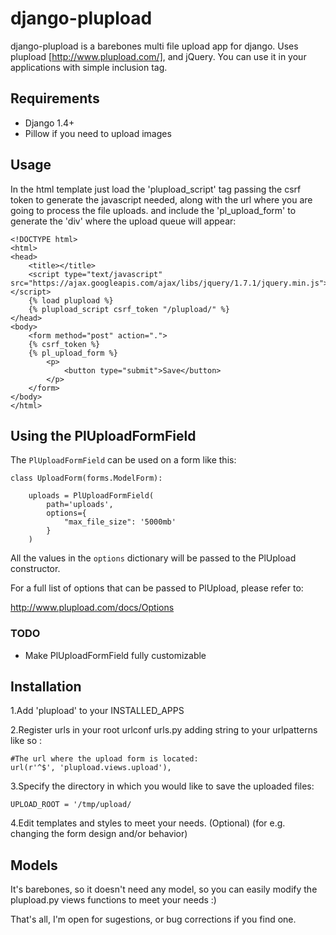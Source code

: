 # django-plupload

django-plupload is a barebones multi file upload app for django. Uses plupload [http://www.plupload.com/], and jQuery.
You can use it in your applications with simple inclusion tag.

## Requirements
- Django 1.4+
- Pillow if you need to upload images

## Usage

In the html template just load the 'plupload_script' tag passing the csrf token to generate the javascript needed,
along with the url where you are going to process the file uploads.
and include the 'pl_upload_form' to generate the 'div' where the upload queue will appear:

    <!DOCTYPE html>
    <html>
    <head>
        <title></title>
        <script type="text/javascript" src="https://ajax.googleapis.com/ajax/libs/jquery/1.7.1/jquery.min.js"></script>
        {% load plupload %}
        {% plupload_script csrf_token "/plupload/" %}
    </head>
    <body>
        <form method="post" action=".">
        {% csrf_token %}
        {% pl_upload_form %}
            <p>
                <button type="submit">Save</button>
            </p>
        </form>
    </body>
    </html>

## Using the PlUploadFormField

The `PlUploadFormField` can be used on a form like this:

    class UploadForm(forms.ModelForm):

        uploads = PlUploadFormField(
            path='uploads',
            options={
                "max_file_size": '5000mb'
            }
        )

All the values in the `options` dictionary will be passed to the PlUpload constructor.

For a full list of options that can be passed to PlUpload, please refer to:

http://www.plupload.com/docs/Options

### TODO

* Make PlUploadFormField fully customizable

## Installation

1.Add 'plupload' to your INSTALLED_APPS

2.Register urls in your root urlconf urls.py adding string to your urlpatterns like so :

    #The url where the upload form is located:
    url(r'^$', 'plupload.views.upload'),

3.Specify the directory in which you would like to save the uploaded files:

    UPLOAD_ROOT = '/tmp/upload/


4.Edit templates and styles to meet your needs. (Optional)
    (for e.g. changing the form design and/or behavior)

## Models

It's barebones, so it doesn't need any model, so you can easily modify the plupload.py views functions to meet your needs :)

That's all, I'm open for sugestions, or bug corrections if you find one.
